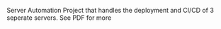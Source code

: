 Server Automation Project that handles the deployment and CI/CD of 3 seperate servers. See PDF for more
